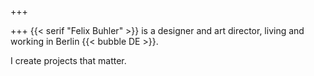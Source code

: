 +++

+++
{{< serif "Felix Buhler" >}} is a designer and art director, living and working in Berlin {{< bubble DE >}}. 

I create projects that matter.